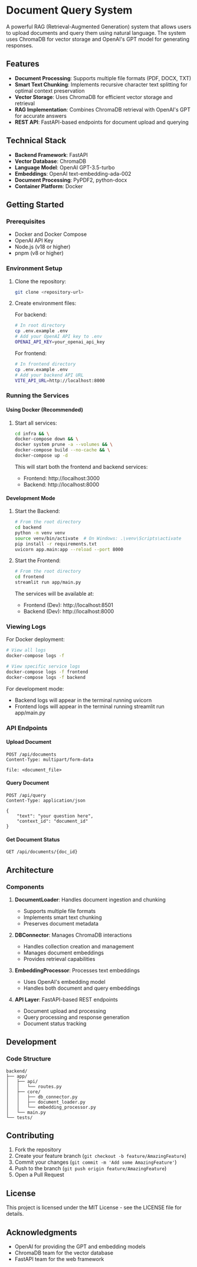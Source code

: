 # Document Query System

A powerful RAG (Retrieval-Augmented Generation) system that allows users to upload documents and query them using natural language. The system uses ChromaDB for vector storage and OpenAI's GPT model for generating responses.

## Features

- **Document Processing**: Supports multiple file formats (PDF, DOCX, TXT)
- **Smart Text Chunking**: Implements recursive character text splitting for optimal context preservation
- **Vector Storage**: Uses ChromaDB for efficient vector storage and retrieval
- **RAG Implementation**: Combines ChromaDB retrieval with OpenAI's GPT for accurate answers
- **REST API**: FastAPI-based endpoints for document upload and querying

## Technical Stack

- **Backend Framework**: FastAPI
- **Vector Database**: ChromaDB
- **Language Model**: OpenAI GPT-3.5-turbo
- **Embeddings**: OpenAI text-embedding-ada-002
- **Document Processing**: PyPDF2, python-docx
- **Container Platform**: Docker

## Getting Started

### Prerequisites

- Docker and Docker Compose
- OpenAI API Key
- Node.js (v18 or higher)
- pnpm (v8 or higher)

### Environment Setup

1. Clone the repository:
   ```bash
   git clone <repository-url>
   ```

2. Create environment files:

   For backend:
   ```bash
   # In root directory
   cp .env.example .env
   # Add your OpenAI API key to .env
   OPENAI_API_KEY=your_openai_api_key
   ```

   For frontend:
   ```bash
   # In frontend directory
   cp .env.example .env
   # Add your backend API URL
   VITE_API_URL=http://localhost:8000
   ```

### Running the Services

#### Using Docker (Recommended)

1. Start all services:
   ```bash
   cd infra && \
   docker-compose down && \
   docker system prune -a --volumes && \
   docker-compose build --no-cache && \
   docker-compose up -d
   ```

   This will start both the frontend and backend services:
   - Frontend: http://localhost:3000
   - Backend: http://localhost:8000

#### Development Mode

1. Start the Backend:
   ```bash
   # From the root directory
   cd backend
   python -m venv venv
   source venv/bin/activate  # On Windows: .\venv\Scripts\activate
   pip install -r requirements.txt
   uvicorn app.main:app --reload --port 8000
   ```

2. Start the Frontend:
   ```bash
   # From the root directory
   cd frontend
   streamlit run app/main.py
   ```

   The services will be available at:
   - Frontend (Dev): http://localhost:8501
   - Backend (Dev): http://localhost:8000

### Viewing Logs

For Docker deployment:
```bash
# View all logs
docker-compose logs -f

# View specific service logs
docker-compose logs -f frontend
docker-compose logs -f backend
```

For development mode:
- Backend logs will appear in the terminal running uvicorn
- Frontend logs will appear in the terminal running streamlit run app/main.py

### API Endpoints

#### Upload Document
```http
POST /api/documents
Content-Type: multipart/form-data

file: <document_file>
```

#### Query Document
```http
POST /api/query
Content-Type: application/json

{
    "text": "your question here",
    "context_id": "document_id"
}
```

#### Get Document Status
```http
GET /api/documents/{doc_id}
```

## Architecture

### Components

1. **DocumentLoader**: Handles document ingestion and chunking
   - Supports multiple file formats
   - Implements smart text chunking
   - Preserves document metadata

2. **DBConnector**: Manages ChromaDB interactions
   - Handles collection creation and management
   - Manages document embeddings
   - Provides retrieval capabilities

3. **EmbeddingProcessor**: Processes text embeddings
   - Uses OpenAI's embedding model
   - Handles both document and query embeddings

4. **API Layer**: FastAPI-based REST endpoints
   - Document upload and processing
   - Query processing and response generation
   - Document status tracking

## Development

### Code Structure
```
backend/
├── app/
│   ├── api/
│   │   └── routes.py
│   ├── core/
│   │   ├── db_connector.py
│   │   ├── document_loader.py
│   │   └── embedding_processor.py
│   └── main.py
└── tests/
```

## Contributing

1. Fork the repository
2. Create your feature branch (`git checkout -b feature/AmazingFeature`)
3. Commit your changes (`git commit -m 'Add some AmazingFeature'`)
4. Push to the branch (`git push origin feature/AmazingFeature`)
5. Open a Pull Request

## License

This project is licensed under the MIT License - see the LICENSE file for details.

## Acknowledgments

- OpenAI for providing the GPT and embedding models
- ChromaDB team for the vector database
- FastAPI team for the web framework